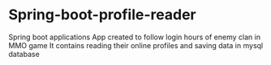 # Spring-boot-profile-reader
Spring boot applications
App created to follow login hours of enemy clan in MMO game
It contains reading their online profiles and saving data in mysql database
